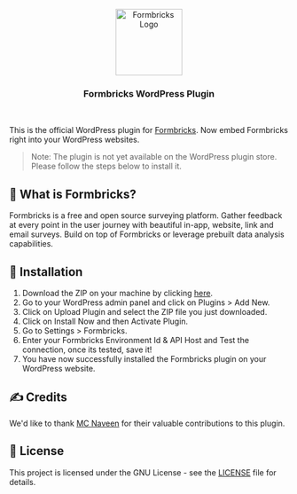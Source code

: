 <p align="center">
<a href="https://github.com/formbricks/formbricks">
    <img width="120" alt="Formbricks Logo" src="https://github.com/formbricks/formbricks/assets/72809645/0086704f-bee7-4d38-9cc8-fa42ee59e004">
  </a>
  <h3 align="center">Formbricks WordPress Plugin</h3>

  <!-- <p align="center">
    <a href="https://formbricks.com/">Website</a>  |  <a href="https://formbricks.com/discord">Join Discord community</a>
  </p> -->
</p>

<br/>

This is the official WordPress plugin for [Formbricks](https://github.com/formbricks/formbricks). Now embed Formbricks right into your WordPress websites.

> Note: The plugin is not yet available on the WordPress plugin store. Please follow the steps below to install it.

## 📖 What is Formbricks?

Formbricks is a free and open source surveying platform. Gather feedback at every point in the user journey with beautiful in-app, website, link and email surveys. Build on top of Formbricks or leverage prebuilt data analysis capabilities.

## 🚀 Installation

1. Download the ZIP on your machine by clicking [here](https://github.com/formbricks/wordpress/archive/refs/heads/main.zip).
2. Go to your WordPress admin panel and click on Plugins > Add New.
3. Click on Upload Plugin and select the ZIP file you just downloaded.
4. Click on Install Now and then Activate Plugin.
5. Go to Settings > Formbricks.
6. Enter your Formbricks Environment Id & API Host and Test the connection, once its tested, save it!
7. You have now successfully installed the Formbricks plugin on your WordPress website.

## ✍️ Credits

We'd like to thank [MC Naveen](https://github.com/mcnaveen) for their valuable contributions to this plugin.

## 📝 License

This project is licensed under the GNU License - see the [LICENSE](./LICENSE.txt) file for details.
